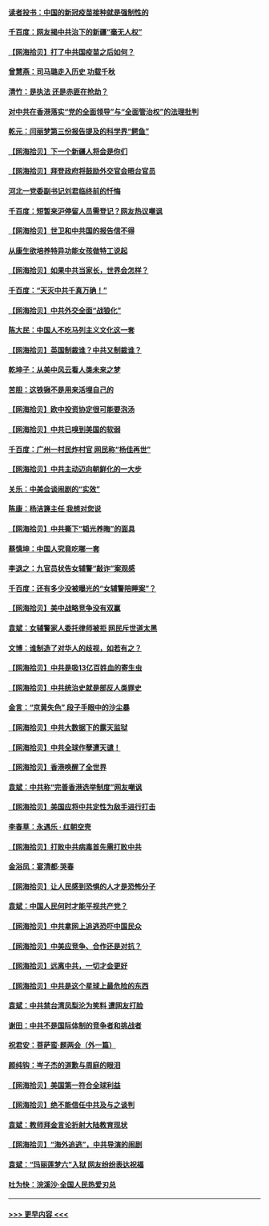 #### [读者投书：中国的新冠疫苗接种就是强制性的](../pages/nsc993/n12859932.md?t=04071302) 
#### [千百度：网友揭中共治下的新疆“毫无人权”](../pages/nsc993/n12858385.md?t=04071302) 
#### [【网海拾贝】打了中共国疫苗之后如何？](../pages/nsc993/n12857866.md?t=04071302) 
#### [曾慧燕：司马璐走入历史 功载千秋](../pages/nsc993/n12856996.md?t=04071302) 
#### [清竹：是执法 还是赤匪在抢劫？](../pages/nsc993/n12856952.md?t=04071302) 
#### [对中共在香港落实“党的全面领导”与“全面管治权”的法理批判](../pages/nsc993/n12856929.md?t=04071302) 
#### [乾元：闫丽梦第三份报告提及的科学界“鳄鱼”](../pages/nsc993/n12855985.md?t=04071302) 
#### [【网海拾贝】下一个新疆人将会是你们](../pages/nsc993/n12855864.md?t=04071302) 
#### [【网海拾贝】拜登政府将鼓励外交官会晤台官员](../pages/nsc993/n12853615.md?t=04071302) 
#### [河北一党委副书记刘君临终前的忏悔](../pages/nsc993/n12849420.md?t=04071302) 
#### [千百度：短暂来沪停留人员需登记？网友热议嘲讽](../pages/nsc993/n12853497.md?t=04071302) 
#### [【网海拾贝】世卫和中共国的报告信不得](../pages/nsc993/n12850902.md?t=04071302) 
#### [从康生欲培养特异功能女孩做特工说起](../pages/nsc993/n12849289.md?t=04071302) 
#### [【网海拾贝】如果中共当家长，世界会怎样？](../pages/nsc993/n12848436.md?t=04071302) 
#### [千百度：“天灭中共千真万确！”](../pages/nsc993/n12845659.md?t=04071302) 
#### [【网海拾贝】中共外交全面“战狼化”](../pages/nsc993/n12845607.md?t=04071302) 
#### [陈大民：中国人不吃马列主义文化这一套](../pages/nsc993/n12842496.md?t=04071302) 
#### [【网海拾贝】英国制裁谁？中共又制裁谁？](../pages/nsc993/n12840909.md?t=04071302) 
#### [乾坤子：从美中风云看人类未来之梦](../pages/nsc993/n12840590.md?t=04071302) 
#### [苦胆：这铁锹不是用来活埋自己的](../pages/nsc993/n12839512.md?t=04071302) 
#### [【网海拾贝】欧中投资协定很可能要泡汤](../pages/nsc993/n12835122.md?t=04071302) 
#### [【网海拾贝】中共已嗅到美国的软弱](../pages/nsc993/n12832411.md?t=04071302) 
#### [千百度：广州一村民炸村官 网民称“杨佳再世”](../pages/nsc993/n12832380.md?t=04071302) 
#### [【网海拾贝】中共主动迈向朝鲜化的一大步](../pages/nsc993/n12829887.md?t=04071302) 
#### [关乐：中美会谈闹剧的“实效”](../pages/nsc993/n12826698.md?t=04071302) 
#### [陈康：杨洁篪主任  我想对您说](../pages/nsc993/n12826609.md?t=04071302) 
#### [【网海拾贝】中共撕下“韬光养晦”的面具](../pages/nsc993/n12826459.md?t=04071302) 
#### [蔡慎坤：中国人究竟吃哪一套](../pages/nsc993/n12826010.md?t=04071302) 
#### [李退之：九官员状告女辅警“敲诈”案观感](../pages/nsc993/n12823984.md?t=04071302) 
#### [千百度：还有多少没被曝光的“女辅警陪睡案”？](../pages/nsc993/n12822136.md?t=04071302) 
#### [【网海拾贝】美中战略竞争没有双赢](../pages/nsc993/n12822105.md?t=04071302) 
#### [袁斌：女辅警家人委托律师被拒 网民斥世道太黑](../pages/nsc993/n12822004.md?t=04071302) 
#### [文博：谁制造了对华人的歧视，如若有之？](../pages/nsc993/n12821635.md?t=04071302) 
#### [【网海拾贝】中共是吸13亿百姓血的寄生虫](../pages/nsc993/n12819191.md?t=04071302) 
#### [【网海拾贝】中共统治史就是部反人类罪史](../pages/nsc993/n12816738.md?t=04071302) 
#### [金言：“京黄失色” 段子手眼中的沙尘暴](../pages/nsc993/n12815700.md?t=04071302) 
#### [【网海拾贝】中共大数据下的露天监狱](../pages/nsc993/n12811075.md?t=04071302) 
#### [【网海拾贝】中共全球作孽遭天谴！](../pages/nsc993/n12810258.md?t=04071302) 
#### [【网海拾贝】香港唤醒了全世界](../pages/nsc993/n12809100.md?t=04071302) 
#### [袁斌：中共称“完善香港选举制度”网友嘲讽](../pages/nsc993/n12808994.md?t=04071302) 
#### [【网海拾贝】美国应将中共定性为敌手进行打击](../pages/nsc993/n12806870.md?t=04071302) 
#### [李春草：永遇乐 · 红朝空壳](../pages/nsc993/n12805365.md?t=04071302) 
#### [【网海拾贝】打败中共病毒首先需打败中共](../pages/nsc993/n12803930.md?t=04071302) 
#### [金浴凤：宴清都‧哭春](../pages/nsc993/n12801601.md?t=04071302) 
#### [【网海拾贝】让人民感到恐惧的人才是恐怖分子](../pages/nsc993/n12799347.md?t=04071302) 
#### [袁斌：中国人民何时才能平视共产党？](../pages/nsc993/n12799306.md?t=04071302) 
#### [【网海拾贝】中共拿网上追逃恐吓中国民众](../pages/nsc993/n12796905.md?t=04071302) 
#### [【网海拾贝】中美应竞争、合作还是对抗？](../pages/nsc993/n12794675.md?t=04071302) 
#### [【网海拾贝】远离中共，一切才会更好](../pages/nsc993/n12793572.md?t=04071302) 
#### [【网海拾贝】中共是这个星球上最危险的东西](../pages/nsc993/n12791400.md?t=04071302) 
#### [袁斌：中共禁台湾凤梨沦为笑料 遭网友打脸](../pages/nsc993/n12791335.md?t=04071302) 
#### [谢田：中共不是国际体制的竞争者和挑战者](../pages/nsc993/n12791212.md?t=04071302) 
#### [祝君安：菩萨蛮·题两会（外一篇）](../pages/nsc993/n12786801.md?t=04071302) 
#### [颜纯钩：岑子杰的道歉与周庭的眼泪](../pages/nsc993/n12786775.md?t=04071302) 
#### [【网海拾贝】美国第一符合全球利益](../pages/nsc993/n12786666.md?t=04071302) 
#### [【网海拾贝】绝不能信任中共及与之谈判](../pages/nsc993/n12784266.md?t=04071302) 
#### [袁斌：教师拜金言论折射大陆教育现状](../pages/nsc993/n12783868.md?t=04071302) 
#### [【网海拾贝】“海外追逃”，中共导演的闹剧](../pages/nsc993/n12781638.md?t=04071302) 
#### [袁斌：“玛丽莲梦六”入狱 网友纷纷表达祝福](../pages/nsc993/n12781432.md?t=04071302) 
#### [吐为快：浣溪沙·全国人民热爱刃总](../pages/nsc993/n12781393.md?t=04071302) 

----
#### [ >>> 更早内容 <<< ](../indexes/nsc993-earlier.md)
